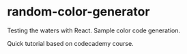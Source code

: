 # random-color-generator
Testing the waters with React. Sample color code generation.

Quick tutorial based on codecademy course.
